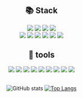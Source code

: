 

<div align="center">



  ## 📚 Stack 

  <div>
    <img src="https://img.shields.io/badge/HTML-E34F26?style=flat-square&logo=HTML5&logoColor=white"/>
    <img src="https://img.shields.io/badge/CSS3-F68212?style=flat-square&logo=CSS3&logoColor=white"/>
    <img src="https://img.shields.io/badge/SCSS-CC6699?style=flat-square&logo=Sass&logoColor=white"/>
    <img src="https://img.shields.io/badge/StyledComponents/Emotion-DB7093?style=flat-square&logo=Styled-components&logoColor=white"/><br/>
    <img src="https://img.shields.io/badge/JavaScript-F7DF1E?style=flat-square&logo=JavaScript&logoColor=white"/>
    <img src="https://img.shields.io/badge/TypeScript-3178C6?style=flat-square&logo=TypeScript&logoColor=white"/>
    <img src="https://img.shields.io/badge/React-61DAFB?style=flat-square&logo=React&logoColor=white"/>
    <img src="https://img.shields.io/badge/ReactQuery-FF4154?style=flat-square&logo=React&logoColor=white"/>
    <img src="https://img.shields.io/badge/Recoil-FD2251?style=flat-square&logo=Recoil&logoColor=white"/>
    <img src="https://img.shields.io/badge/Next-000000?style=flat-square&logo=Next.js&logoColor=white"/><br/>
  </div>
  

  ## 📌 tools 

  <div>
    <img src="https://img.shields.io/badge/GitHub-181717?style=flat-square&logo=GitHub&logoColor=white"/>
    <img src="https://img.shields.io/badge/GitLab-FC6D26?style=flat-square&logo=GitLab&logoColor=white"/>
    <img src="https://img.shields.io/badge/Zeplin-FFE4AF?style=flat-square&logo=Zotero&logoColor=black"/>
    <img src="https://img.shields.io/badge/Figma-F24E1E?style=flat-square&logo=Figma&logoColor=white"/>
    <img src="https://img.shields.io/badge/Postman-FF6C37?style=flat-square&logo=Postman&logoColor=white"/>
    <img src="https://img.shields.io/badge/Jira-0052CC?style=flat-square&logo=Jira&logoColor=white"/>
    <img src="https://img.shields.io/badge/Notion-000000?style=flat-square&logo=Notion&logoColor=white"/>
    <img src="https://img.shields.io/badge/Slack-4A154B?style=flat-square&logo=Slack&logoColor=white"/>
    <img src="https://img.shields.io/badge/Confluence-172B4D?style=flat-square&logo=Confluence&logoColor=white"/>
    
  </div>

  <br />

  ![GitHub stats](https://github-readme-stats.vercel.app/api?username=detail54&show_icons=true&theme=tokyonight)
  [![Top Langs](https://github-readme-stats.vercel.app/api/top-langs/?username=detail54&layout=compact)](https://github.com/detail54/github-readme-stats)

</div>



